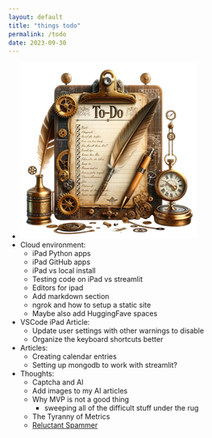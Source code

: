 ```yaml
---
layout: default
title: "things todo"
permalink: /todo
date: 2023-09-30
---
```


- <img class="right" src="/assets/todo.png" alt="Brain" width="350">
- Cloud environment:
	- iPad Python apps
	- iPad GitHub apps
	- iPad vs local install
	- Testing code on iPad vs streamlit
	- Editors for ipad
	- Add markdown section
	- ngrok and how to setup a static site
	- Maybe also add HuggingFave spaces
- VSCode iPad Article:
	- Update user settings with other warnings to disable
	- Organize the keyboard shortcuts better
- Articles:
	- Creating calendar entries
	- Setting up mongodb to work with streamlit?
- Thoughts:
	- Captcha and AI
	- Add images to my AI articles
	- Why MVP is not a good thing
		- sweeping all of the difficult stuff under the rug
	- The Tyranny of Metrics
	- [Reluctant Spammer](https://seths.blog/2023/11/the-reluctant-spammer/)